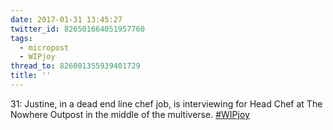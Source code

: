```yaml
---
date: 2017-01-31 13:45:27
twitter_id: 826501664051957760
tags:
  - micropost
  - WIPjoy
thread_to: 826081355939401729
title: ''
---
```


31: Justine, in a dead end line chef job, is interviewing for Head Chef at The Nowhere Outpost in the middle of the multiverse. [#WIPjoy](https://twitter.com/hashtag/WIPjoy)
